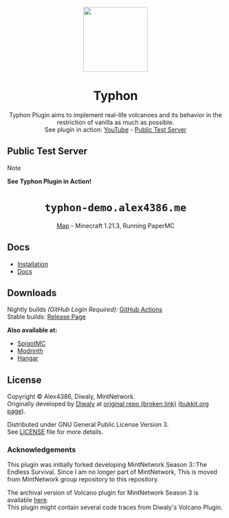 <p align="center">
<img height="150px" src="https://github.com/Alex4386/Typhon/assets/27724108/b09b204f-344f-4550-b844-3bfab731684c" />
</p>

<h1 align="center">
Typhon
</h1>
<p align="center">
Typhon Plugin aims to implement real-life volcanoes and its behavior in the restriction of vanilla as much as possible.<br>
See plugin in action: <a href="https://www.youtube.com/watch?v=DDnQDAdq1Ok">YouTube</a> - <a href="#public-test-server">Public Test Server</a>
</p>

## Public Test Server

> [!NOTE]  
> **See Typhon Plugin in Action!**
>
> <h1 align="center"><code>typhon-demo.alex4386.me</code></h1>
> <p align="center"><a href="https://typhon-demo.alex4386.me/">Map</a> - Minecraft 1.21.3, Running PaperMC</p>  

## Docs
- [Installation](/.github/docs/installation.md)
- [Docs](/DOCS.md)

## Downloads
Nightly builds *(GitHub Login Required)*: [GitHub Actions](https://github.com/Alex4386/Typhon-Plugin/actions/workflows/maven.yml)  
Stable builds: [Release Page](https://github.com/Alex4386/Typhon-Plugin/releases/latest)

**Also available at:**
- [SpigotMC](https://www.spigotmc.org/resources/typhon.91748/)
- [Modrinth](https://modrinth.com/plugin/typhon)
- [Hangar](https://hangar.papermc.io/Alex4386/Typhon)

## License
Copyright &copy; Alex4386, Diwaly, MintNetwork.  
Originally developed by [Diwaly](https://github.com/diwaly) at [original repo (broken link)](https://bitbucket.org/diwaly/volcano/src/default/) ([bukkit.org page](https://dev.bukkit.org/projects/volcano)).  
  
Distributed under GNU General Public License Version 3.  
See [LICENSE](LICENSE) file for more details.  

### Acknowledgements  
This plugin was initially forked developing MintNetwork Season 3::The Endless Survival.
Since I am no longer part of MintNetwork, This is moved from MintNetwork group repository to this repository.  

The archival version of Volcano plugin for MintNetwork Season 3 is available [here](https://github.com/Alex4386-vault/ultimateVolcano).  
This plugin might contain several code traces from Diwaly's Volcano Plugin.  


